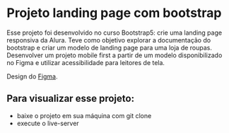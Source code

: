 # Projeto landing page com bootstrap
Esse projeto foi desenvolvido no curso Bootstrap5: crie uma landing page responsiva da Alura. Teve como objetivo explorar a documentação do bootstrap e criar um modelo de landing page para uma loja de roupas. Desenvolver um projeto mobile first a partir de um modelo disponibilizado no Figma e utilizar acessibilidade para leitores de tela. 

Design do [Figma](https://www.figma.com/file/TT8Uq6LmVELALMKs4G4HE2/Meteora---Projeto-Bootstrap-5?type=design&node-id=2386-2430&mode=design&t=bdenuCSBnyqum6FT-0).

## Para visualizar esse projeto:
- baixe o projeto em sua máquina com git clone
- execute o live-server
